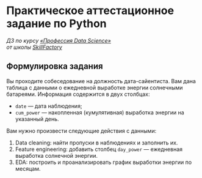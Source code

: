 # Практическое аттестационное задание по Python

*ДЗ по курсу [«Профессия Data Science»](https://lms.skillfactory.ru/courses/course-v1:Skillfactory+DST-PRO+15APR2020/about)\
от школы [SkillFactory](https://skillfactory.ru)*

## Формулировка задания

Вы проходите собеседование на должность дата-сайентиста. Вам дана таблица с данными о ежедневной выработке энергии солнечными батареями. Информация содержится в двух столбцах:

- `date` — дата наблюдения;
- `cum_power` — накопленная (кумулятивная) выработка энергии на указанный день.

Вам нужно произвести следующие действия с данными:

1. Data cleaning: найти пропуски в наблюдениях и заполнить их.
2. Feature engineering: добавить столбец `day_power` — ежедневная выработка солнечной энергии.
3. EDA: построить и проанализировать график выработки энергии по месяцам.
